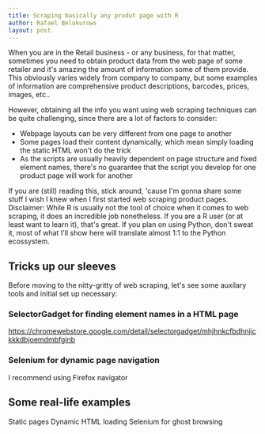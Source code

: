 ```yaml
---
title: Scraping basically any produt page with R
author: Rafael Belokurows
layout: post
---
```


When you are in the Retail business - or any business, for that matter, sometimes you need to obtain product data from the web page of some retailer and it's amazing the amount of information some of them provide. This obviously varies widely from company to company, but some examples of information are comprehensive product descriptions, barcodes, prices, images, etc..

However, obtaining all the info you want using web scraping techniques can be quite challenging, since there are a lot of factors to consider:
- Webpage layouts can be very different from one page to another
- Some pages load their content dynamically, which mean simply loading the static HTML won't do the trick
- As the scripts are usually heavily dependent on page structure and fixed element names, there's no guarantee that the script you develop for one product page will work for another

If you are (still) reading this, stick around, 'cause I'm gonna share some stuff I wish I knew when I first started web scraping product pages. 
Disclaimer: While R is usually not the tool of choice when it comes to web scraping, it does an incredible job nonetheless. If you are a R user (or at least want to learn it), that's great. If you plan on using Python, don't sweat it, most of what I'll show here will translate almost 1:1 to the Python ecossystem.

## Tricks up our sleeves

Before moving to the nitty-gritty of web scraping, let's see some auxilary tools and initial set up necessary:

### SelectorGadget for finding element names in a HTML page

https://chromewebstore.google.com/detail/selectorgadget/mhjhnkcfbdhnjickkkdbjoemdmbfginb

### Selenium for dynamic page navigation

I recommend using Firefox navigator


## Some real-life examples

Static pages
Dynamic HTML loading
Selenium for ghost browsing

